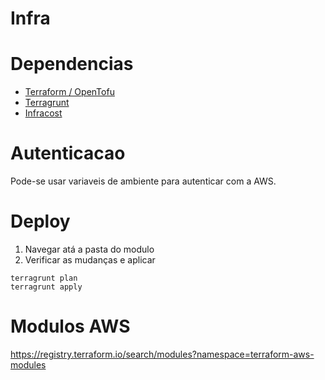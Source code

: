 # Infra

# Dependencias

- [Terraform / OpenTofu](https://opentofu.org/docs/intro/install/)
- [Terragrunt](https://terragrunt.gruntwork.io/docs/getting-started/install/)
- [Infracost](https://github.com/infracost/infracost)

# Autenticacao
Pode-se usar variaveis de ambiente para autenticar com a AWS.

# Deploy
1. Navegar atá a pasta do modulo 
2. Verificar as mudanças e aplicar
```
terragrunt plan
terragrunt apply
```

# Modulos AWS
https://registry.terraform.io/search/modules?namespace=terraform-aws-modules

